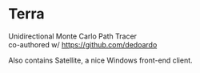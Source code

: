 # Terra 
Unidirectional Monte Carlo Path Tracer  
co-authored w/ https://github.com/dedoardo

Also contains Satellite, a nice Windows front-end client.
